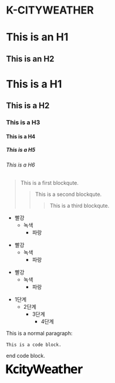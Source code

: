 # K-CITYWEATHER

This is an H1
=============
This is an H2
-------------
# This is a H1
## This is a H2
### This is a H3
#### This is a H4
##### This is a H5
###### This is a H6

> This is a first blockqute.
>	> This is a second blockqute.
>	>	> This is a third blockqute.

* 빨강
  * 녹색
    * 파랑

+ 빨강
  + 녹색
    + 파랑

- 빨강
  - 녹색
    - 파랑

* 1단계
  - 2단계
    + 3단계
      + 4단계

This is a normal paragraph:

    This is a code block.
    
end code block.

<img src="images/logo_B.png" alt="KcityWeater logo"></img>
